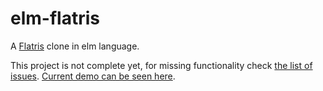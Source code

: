 # elm-flatris
A [Flatris](https://github.com/skidding/flatris) clone in elm language.

This project is not complete yet, for missing functionality check [the list of issues](https://github.com/w0rm/elm-flatris/issues). [Current demo can be seen here](unsoundscapes.com/flatris.html).
